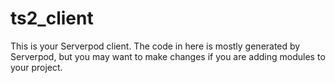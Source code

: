 # ts2_client

This is your Serverpod client. The code in here is mostly generated by
Serverpod, but you may want to make changes if you are adding modules to your
project.
